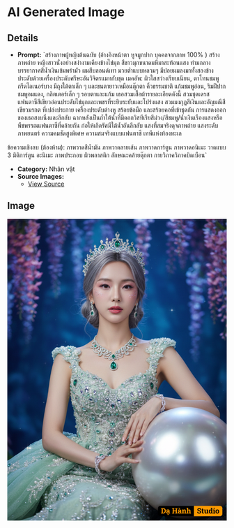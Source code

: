 # AI Generated Image

## Details
- **Prompt:** `สร้างภาพผู้หญิงต้นฉบับ (อ้างอิงหน้าตา หูจมูกปาก บุคคลจากภาพ 100% )
สร้างภาพถ่าย หญิงสาวนั่งอย่างสง่างามเคียงข้างไข่มุก สีขาวมุกขนาดมหึมาสะท้อนแสง ท่ามกลางบรรยากาศสีน้ำเงินเข้มพร่ามัว
ผมสีบลอนด์เทา มวยต่ำแบบหลวมๆ มีปอยผมลงมาทั้งสองข้าง ประดับด้วยเครื่องประดับศรีษะอันวิจิตรแมทกับชุด เมคอัพ: ผิวใสสว่างเรียบเนียน, ตาโทนชมพู กรีดไลเนอร์บาง มีถุงใต้ตาเล็ก ๆ และขนตายาวเหมือนตุ๊กตา คิ้วธรรมชาติ แก้มชมพูอ่อน, ริมฝีปากชมพูอมแดง, กลิตเตอร์เล็ก ๆ รอบตาและแก้ม
เธอสวมเสื้อผ้ารายละเอียดดังนี้
สวมชุดเดรสแฟนตาซีสีเขียวอ่อนประดับไข่มุกและเพชรที่ระยิบระยับและโปร่งแสง สวมมงกุฎสีเงินและอัญมณีสีเขียวมรกต ที่เปล่งประกาย เครื่องประดับต่างหู สร้อยข้อมือ และสร้อยคอที่เข้าชุดกัน
การแสดงออกของเธอสงบนิ่งและลึกลับ ฉากหลังเป็นถ้ำใต้น้ำที่มีดอกวิสทีเรียสีม่วง/สีชมพู/น้ำเงินเรืองแสงหรือพืชพรรณแฟนตาซีที่คล้ายกัน ก่อให้เกิดรัศมีใต้น้ำอันลึกลับ แสงที่สมจริงดุจภาพถ่าย แสงระดับภาพยนตร์ ความคมชัดสูงพิเศษ ความสมจริงแบบแฟนตาซี เทพีแห่งท้องทะเล

ข้อความเชิงลบ (ต้องห้าม):
ภาพวาดสีน้ำมัน ภาพวาดลายเส้น ภาพวาดการ์ตูน ภาพวาดอนิเมะ วาดแบบ 3 มิติการ์ตูน อะนิเมะ ภาพประกอบ ผิวพลาสติก ลักษณะคล้ายตุ๊กตา กายวิภาควิภาคบิดเบือน`
- **Category:** Nhân vật
- **Source Images:**
  - [View Source](https://raw.githubusercontent.com/lenzcomvth/Somethings/main/Models/Female/Female3.jpg)

## Image
![AI Generated Image](./image-2025-10-17T06-38-01-393Z-d4m1a.png)